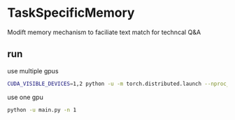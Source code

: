 # TaskSpecificMemory
Modift memory mechanism to faciliate text match for techncal Q&amp;A

## run
use multiple gpus
```bash
CUDA_VISIBLE_DEVICES=1,2 python -u -m torch.distributed.launch --nproc_per_node=2 main.py -n 1,2 --data_distribute -d
```
use one gpu
```bash
python -u main.py -n 1 
```
